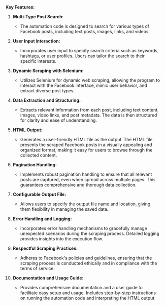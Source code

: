 
**Key Features:**

1. **Multi-Type Post Search:**
   - The automation code is designed to search for various types of Facebook posts, including text posts, images, links, and videos.

2. **User Input Interaction:**
   - Incorporates user input to specify search criteria such as keywords, hashtags, or user profiles. Users can tailor the search to their specific interests.

3. **Dynamic Scraping with Selenium:**
   - Utilizes Selenium for dynamic web scraping, allowing the program to interact with the Facebook interface, mimic user behavior, and extract diverse post types.

4. **Data Extraction and Structuring:**
   - Extracts relevant information from each post, including text content, images, video links, and post metadata. The data is then structured for clarity and ease of understanding.

5. **HTML Output:**
   - Generates a user-friendly HTML file as the output. The HTML file presents the scraped Facebook posts in a visually appealing and organized format, making it easy for users to browse through the collected content.

6. **Pagination Handling:**
   - Implements robust pagination handling to ensure that all relevant posts are captured, even when spread across multiple pages. This guarantees comprehensive and thorough data collection.

7. **Configurable Output File:**
   - Allows users to specify the output file name and location, giving them flexibility in managing the saved data.

8. **Error Handling and Logging:**
   - Incorporates error handling mechanisms to gracefully manage unexpected scenarios during the scraping process. Detailed logging provides insights into the execution flow.

9. **Respectful Scraping Practices:**
   - Adheres to Facebook's policies and guidelines, ensuring that the scraping process is conducted ethically and in compliance with the terms of service.

10. **Documentation and Usage Guide:**
    - Provides comprehensive documentation and a user guide to facilitate easy setup and usage. Includes step-by-step instructions on running the automation code and interpreting the HTML output.
